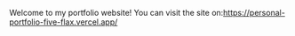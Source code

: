 Welcome to my portfolio website!
You can visit the site on:https://personal-portfolio-five-flax.vercel.app/
